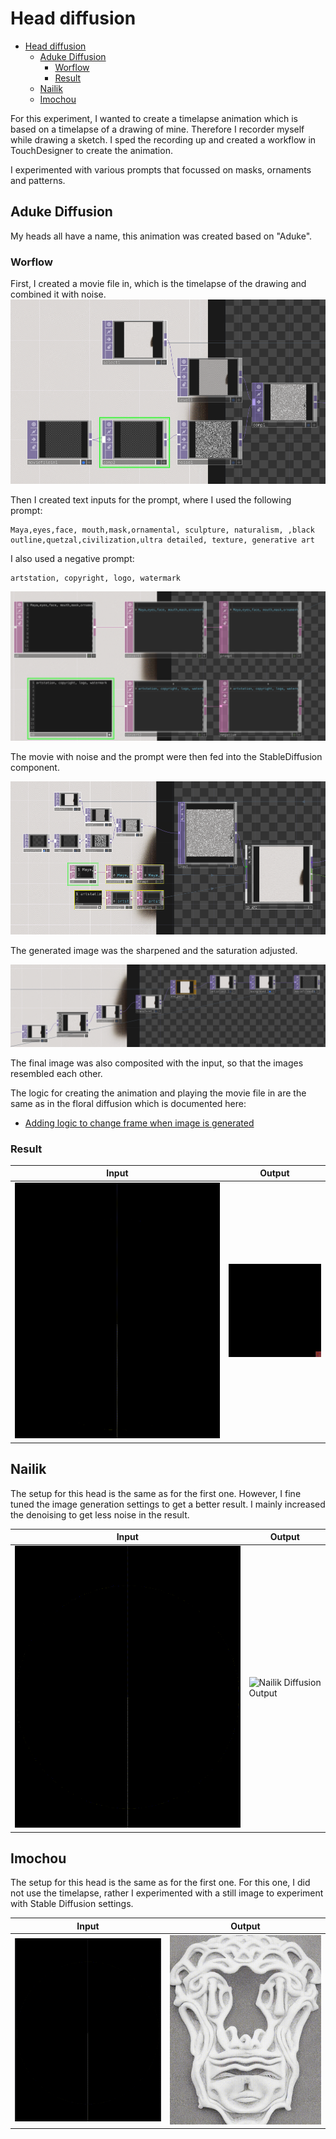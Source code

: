 # Head diffusion
- [Head diffusion](#head-diffusion)
  - [Aduke Diffusion](#aduke-diffusion)
    - [Worflow](#worflow)
    - [Result](#result)
  - [Nailik](#nailik)
  - [Imochou](#imochou)


For this experiment, I wanted to create a timelapse animation which is based on a timelapse of a drawing of mine. Therefore I recorder myself while drawing a sketch. I sped the recording up and created a workflow in TouchDesigner to create the animation.

I experimented with various prompts that focussed on masks, ornaments and patterns.

## Aduke Diffusion
My heads all have a name, this animation was created based on "Aduke".

### Worflow
First, I created a movie file in, which is the timelapse of the drawing and combined it with noise.
![Aduke noise](./images/aduke/aduke-noise.png)

Then I created text inputs for the prompt, where I used the following prompt:
```
Maya,eyes,face, mouth,mask,ornamental, sculpture, naturalism, ,black outline,quetzal,civilization,ultra detailed, texture, generative art
```

I also used a negative prompt:
```
artstation, copyright, logo, watermark
```

![Aduke prompt](./images/aduke/aduke-prompt.png)

The movie with noise and the prompt were then fed into the StableDiffusion component.

![Aduke input](./images/aduke/aduke-input.png)

The generated image was the sharpened and the saturation adjusted.

![Aduke image adjustments](./images/aduke/aduke-image-adjustments.png)

The final image was also composited with the input, so that the images resembled each other.

The logic for creating the animation and playing the movie file in are the same as in the floral diffusion which is documented here:
- [Adding logic to change frame when image is generated](../floral-diffusion/floraldiffusion.md#adding-logic-to-change-frame-when-image-is-generated)

### Result
| Input                                                              | Output                                                               |
| ------------------------------------------------------------------ | -------------------------------------------------------------------- |
| ![Aduke Timelapse Input](./images/aduke/aduke-timelapse-input.gif) | ![Aduke Diffusion Output](./images/aduke/aduke-timelapse-output.gif) |

## Nailik
The setup for this head is the same as for the first one. However, I fine tuned the image generation settings to get a better result. I mainly increased the denoising to get less noise in the result. 

| Input                                                                 | Output                                                                  |
| --------------------------------------------------------------------- | ----------------------------------------------------------------------- |
| ![Nailik Timelapse Input](./images/nailik/nailik.timelapse-input.gif) | ![Nailik Diffusion Output](./images/nailik/nailik-timelapse-output.gif) |


## Imochou
The setup for this head is the same as for the first one. For this one, I did not use the timelapse, rather I experimented with a still image to experiment with Stable Diffusion settings.

| Input                                                | Output                                                 |
| ---------------------------------------------------- | ------------------------------------------------------ |
| ![Imochou Input](./images/imochou/imochou-input.gif) | ![Imochou Output](./images/imochou/imochou-output.gif) |